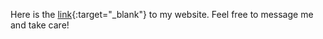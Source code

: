 Here is the [link](https://sidcashgone.github.io/){:target="_blank"} to my website. Feel free to message me and take care!
